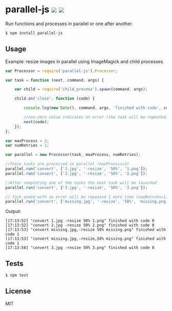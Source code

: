parallel-js [![](https://travis-ci.org/x25/parallel-js.png)](https://travis-ci.org/x25/parallel-js) [![](https://coveralls.io/repos/x25/parallel-js/badge.png)](https://coveralls.io/r/x25/parallel-js)
===========

Run functions and processes in parallel or one after another.

```bash
$ npm install parallel-js
```

## Usage

Example: resize images in parallel using ImageMagick and child processes.

```js
var Processor = require('parallel-js').Processor;

var task = function (next, command, args) {

	var child = require('child_process').spawn(command, args);

	child.on('close', function (code) {

		console.log(new Date(), command, args, 'finished with code', code);

		//non-zero value indicates an error (the task will be repeated)
		next(code);
	});
};

var maxProcess = 2;
var numRetries = 1;

var parallel = new Processor(task, maxProcess, numRetries);

//These tasks are processed in parallel (maxProcess=2)
parallel.run('convert', ['1.jpg', '-resize', '50%', '1.png']);
parallel.run('convert', ['2.jpg', '-resize', '50%', '2.png']);

//After completing one of the tasks the next task will be launched
parallel.run('convert', ['3.jpg', '-resize', '50%', '3.png']);

// Task ended with an error will be repeated 1 more time (numRetries=1)
parallel.run('convert', ['missing.jpg', '-resize', '50%', 'missing.png']);
```

Output:

```
[17:13:52] "convert 1.jpg -resize 50% 1.png" finished with code 0
[17:13:52] "convert 2.jpg -resize 50% 2.png" finished with code 0
[17:13:53] "convert missing.jpg,-resize 50% missing.png" finished with code 1
[17:13:53] "convert missing.jpg,-resize,50% missing.png" finished with code 1
[17:13:58] "convert 3.jpg -resize 50% 3.png" finished with code 0
```

## Tests

```sh
$ npm test
```

## License

MIT
